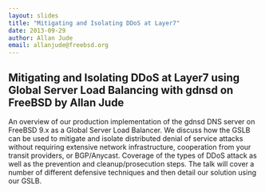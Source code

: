 ```yaml
---
layout: slides
title: "Mitigating and Isolating DDoS at Layer7"
date: 2013-09-29
author: Allan Jude
email: allanjude@freebsd.org
---
```

## Mitigating and Isolating DDoS at Layer7 using Global Server Load Balancing with gdnsd on FreeBSD by Allan Jude

An overview of our production implementation of the gdnsd DNS server on FreeBSD 9.x as a Global Server Load Balancer. We discuss how the GSLB can be used to mitigate and isolate distributed denial of service attacks without requiring extensive network infrastructure, cooperation from your transit providers, or BGP/Anycast. Coverage of the types of DDoS attack as well as the prevention and cleanup/prosecution steps. The talk will cover a number of different defensive techniques and then detail our solution using our GSLB.
